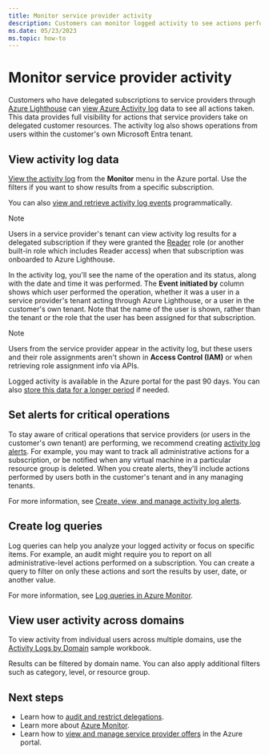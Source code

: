 ```yaml
---
title: Monitor service provider activity
description: Customers can monitor logged activity to see actions performed by service providers through Azure Lighthouse.
ms.date: 05/23/2023
ms.topic: how-to
---
```


# Monitor service provider activity

Customers who have delegated subscriptions to service providers through [Azure Lighthouse](../overview.md) can [view Azure Activity log](/azure/azure-monitor/essentials/activity-log) data to see all actions taken. This data provides full visibility for actions that service providers take on delegated customer resources. The activity log also shows operations from users within the customer's own Microsoft Entra tenant.

## View activity log data

[View the activity log](/azure/azure-monitor/essentials/activity-log-insights#view-the-activity-log) from the **Monitor** menu in the Azure portal. Use the filters if you want to show results from a specific subscription.

You can also [view and retrieve activity log events](/azure/azure-monitor/essentials/activity-log#other-methods-to-retrieve-activity-log-events) programmatically.

> [!NOTE]
> Users in a service provider's tenant can view activity log results for a delegated subscription if they were granted the [Reader](../../role-based-access-control/built-in-roles.md#reader) role (or another built-in role which includes Reader access) when that subscription was onboarded to Azure Lighthouse.

In the activity log, you'll see the name of the operation and its status, along with the date and time it was performed. The **Event initiated by** column shows which user performed the operation, whether it was a user in a service provider's tenant acting through Azure Lighthouse, or a user in the customer's own tenant. Note that the name of the user is shown, rather than the tenant or the role that the user has been assigned for that subscription.

> [!NOTE]
> Users from the service provider appear in the activity log, but these users and their role assignments aren't shown in **Access Control (IAM)** or when retrieving role assignment info via APIs.

Logged activity is available in the Azure portal for the past 90 days. You can also [store this data for a longer period](/azure/azure-monitor/essentials/activity-log-insights#retention-period) if needed.

## Set alerts for critical operations

To stay aware of critical operations that service providers (or users in the customer's own tenant) are performing, we recommend creating [activity log alerts](/azure/azure-monitor/alerts/alerts-types#activity-log-alerts). For example, you may want to track all administrative actions for a subscription, or be notified when any virtual machine in a particular resource group is deleted. When you create alerts, they'll include actions performed by users both in the customer's tenant and in any managing tenants.

For more information, see [Create, view, and manage activity log alerts](/azure/azure-monitor/alerts/alerts-activity-log).

## Create log queries

Log queries can help you analyze your logged activity or focus on specific items. For example, an audit might require you to report on all administrative-level actions performed on a subscription. You can create a query to filter on only these actions and sort the results by user, date, or another value.

For more information, see [Log queries in Azure Monitor](/azure/azure-monitor/logs/log-query-overview).

## View user activity across domains

To view activity from individual users across multiple domains, use the [Activity Logs by Domain](https://github.com/Azure/Azure-Lighthouse-samples/tree/master/templates/workbook-activitylogs-by-domain) sample workbook.

Results can be filtered by domain name. You can also apply additional filters such as category, level, or resource group.

## Next steps

- Learn how to [audit and restrict delegations](view-manage-service-providers.md#audit-and-restrict-delegations-in-your-environment).
- Learn more about [Azure Monitor](/azure/azure-monitor/).
- Learn how to [view and manage service provider offers](view-manage-service-providers.md) in the Azure portal.
